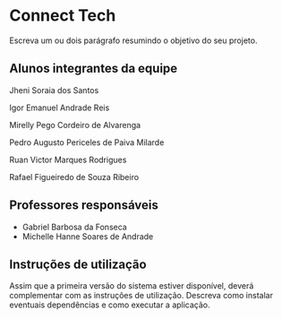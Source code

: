 # Connect Tech

Escreva um ou dois parágrafo resumindo o objetivo do seu projeto.

## Alunos integrantes da equipe

Jheni Soraia dos Santos

Igor Emanuel Andrade Reis

Mirelly Pego Cordeiro de Alvarenga

Pedro Augusto Periceles de Paiva Milarde

Ruan Victor Marques Rodrigues

Rafael Figueiredo de Souza Ribeiro

## Professores responsáveis

* Gabriel Barbosa da Fonseca
* Michelle Hanne Soares de Andrade

## Instruções de utilização

Assim que a primeira versão do sistema estiver disponível, deverá complementar com as instruções de utilização. Descreva como instalar eventuais dependências e como executar a aplicação.
